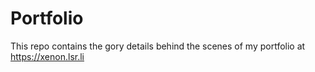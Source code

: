 Portfolio
=========

This repo contains the gory details behind the scenes of my portfolio at https://xenon.lsr.li
